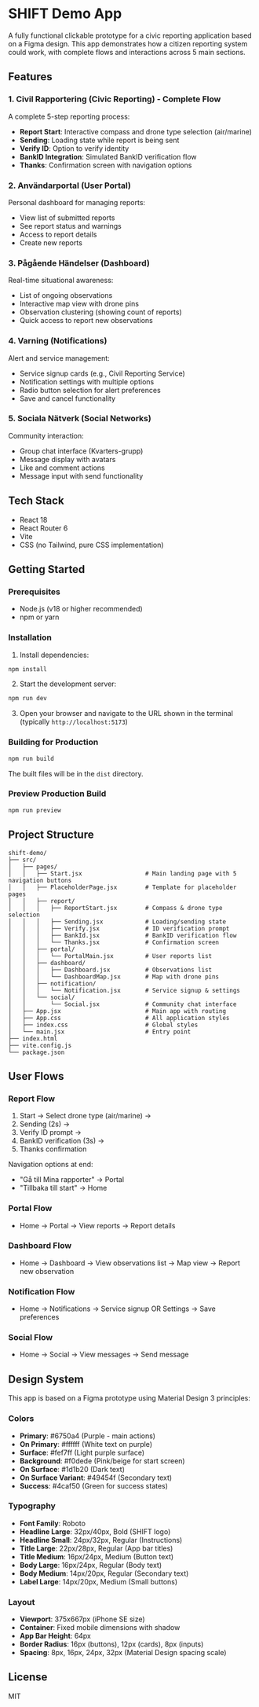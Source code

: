 # SHIFT Demo App

A fully functional clickable prototype for a civic reporting application based on a Figma design. This app demonstrates how a citizen reporting system could work, with complete flows and interactions across 5 main sections.

## Features

### 1. Civil Rapportering (Civic Reporting) - Complete Flow
A complete 5-step reporting process:
- **Report Start**: Interactive compass and drone type selection (air/marine)
- **Sending**: Loading state while report is being sent
- **Verify ID**: Option to verify identity
- **BankID Integration**: Simulated BankID verification flow
- **Thanks**: Confirmation screen with navigation options

### 2. Användarportal (User Portal)
Personal dashboard for managing reports:
- View list of submitted reports
- See report status and warnings
- Access to report details
- Create new reports

### 3. Pågående Händelser (Dashboard)
Real-time situational awareness:
- List of ongoing observations
- Interactive map view with drone pins
- Observation clustering (showing count of reports)
- Quick access to report new observations

### 4. Varning (Notifications)
Alert and service management:
- Service signup cards (e.g., Civil Reporting Service)
- Notification settings with multiple options
- Radio button selection for alert preferences
- Save and cancel functionality

### 5. Sociala Nätverk (Social Networks)
Community interaction:
- Group chat interface (Kvarters-grupp)
- Message display with avatars
- Like and comment actions
- Message input with send functionality

## Tech Stack

- React 18
- React Router 6
- Vite
- CSS (no Tailwind, pure CSS implementation)

## Getting Started

### Prerequisites

- Node.js (v18 or higher recommended)
- npm or yarn

### Installation

1. Install dependencies:
```bash
npm install
```

2. Start the development server:
```bash
npm run dev
```

3. Open your browser and navigate to the URL shown in the terminal (typically `http://localhost:5173`)

### Building for Production

```bash
npm run build
```

The built files will be in the `dist` directory.

### Preview Production Build

```bash
npm run preview
```

## Project Structure

```
shift-demo/
├── src/
│   ├── pages/
│   │   ├── Start.jsx                  # Main landing page with 5 navigation buttons
│   │   ├── PlaceholderPage.jsx        # Template for placeholder pages
│   │   ├── report/
│   │   │   ├── ReportStart.jsx        # Compass & drone type selection
│   │   │   ├── Sending.jsx            # Loading/sending state
│   │   │   ├── Verify.jsx             # ID verification prompt
│   │   │   ├── BankId.jsx             # BankID verification flow
│   │   │   └── Thanks.jsx             # Confirmation screen
│   │   ├── portal/
│   │   │   └── PortalMain.jsx         # User reports list
│   │   ├── dashboard/
│   │   │   ├── Dashboard.jsx          # Observations list
│   │   │   └── DashboardMap.jsx       # Map with drone pins
│   │   ├── notification/
│   │   │   └── Notification.jsx       # Service signup & settings
│   │   └── social/
│   │       └── Social.jsx             # Community chat interface
│   ├── App.jsx                        # Main app with routing
│   ├── App.css                        # All application styles
│   ├── index.css                      # Global styles
│   └── main.jsx                       # Entry point
├── index.html
├── vite.config.js
└── package.json
```

## User Flows

### Report Flow
1. Start → Select drone type (air/marine) →
2. Sending (2s) →
3. Verify ID prompt →
4. BankID verification (3s) →
5. Thanks confirmation

Navigation options at end:
- "Gå till Mina rapporter" → Portal
- "Tillbaka till start" → Home

### Portal Flow
- Home → Portal → View reports → Report details

### Dashboard Flow
- Home → Dashboard → View observations list → Map view → Report new observation

### Notification Flow
- Home → Notifications → Service signup OR Settings → Save preferences

### Social Flow
- Home → Social → View messages → Send message

## Design System

This app is based on a Figma prototype using Material Design 3 principles:

### Colors
- **Primary**: #6750a4 (Purple - main actions)
- **On Primary**: #ffffff (White text on purple)
- **Surface**: #fef7ff (Light purple surface)
- **Background**: #f0dede (Pink/beige for start screen)
- **On Surface**: #1d1b20 (Dark text)
- **On Surface Variant**: #49454f (Secondary text)
- **Success**: #4caf50 (Green for success states)

### Typography
- **Font Family**: Roboto
- **Headline Large**: 32px/40px, Bold (SHIFT logo)
- **Headline Small**: 24px/32px, Regular (Instructions)
- **Title Large**: 22px/28px, Regular (App bar titles)
- **Title Medium**: 16px/24px, Medium (Button text)
- **Body Large**: 16px/24px, Regular (Body text)
- **Body Medium**: 14px/20px, Regular (Secondary text)
- **Label Large**: 14px/20px, Medium (Small buttons)

### Layout
- **Viewport**: 375x667px (iPhone SE size)
- **Container**: Fixed mobile dimensions with shadow
- **App Bar Height**: 64px
- **Border Radius**: 16px (buttons), 12px (cards), 8px (inputs)
- **Spacing**: 8px, 16px, 24px, 32px (Material Design spacing scale)

## License

MIT
